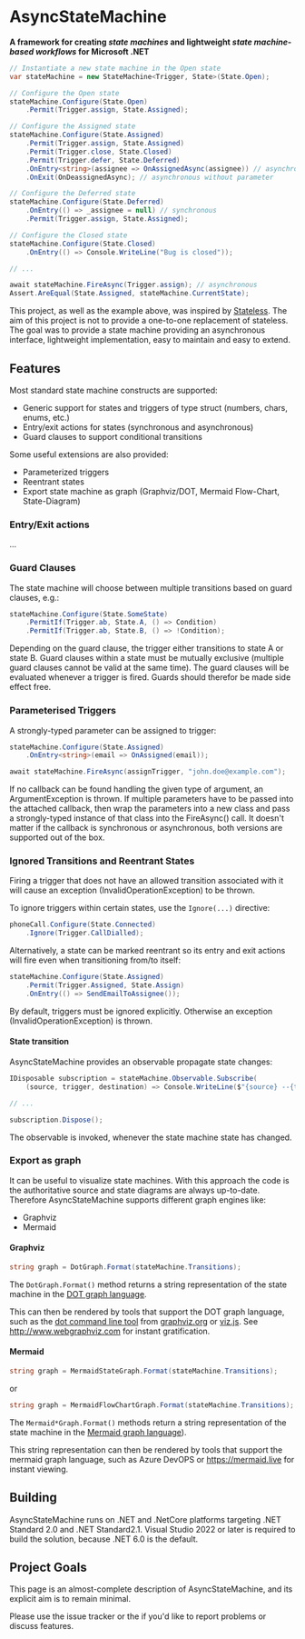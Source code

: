 # AsyncStateMachine

**A framework for creating *state machines* and lightweight *state machine-based workflows* for Microsoft .NET**

```csharp
// Instantiate a new state machine in the Open state
var stateMachine = new StateMachine<Trigger, State>(State.Open);

// Configure the Open state
stateMachine.Configure(State.Open)
    .Permit(Trigger.assign, State.Assigned);

// Configure the Assigned state
stateMachine.Configure(State.Assigned)
    .Permit(Trigger.assign, State.Assigned)
    .Permit(Trigger.close, State.Closed)
    .Permit(Trigger.defer, State.Deferred)
    .OnEntry<string>(assignee => OnAssignedAsync(assignee)) // asynchronous with parameter
    .OnExit(OnDeassignedAsync); // asynchronous without parameter

// Configure the Deferred state
stateMachine.Configure(State.Deferred)
    .OnEntry(() => _assignee = null) // synchronous
    .Permit(Trigger.assign, State.Assigned);

// Configure the Closed state
stateMachine.Configure(State.Closed)
    .OnEntry(() => Console.WriteLine("Bug is closed"));

// ...

await stateMachine.FireAsync(Trigger.assign); // asynchronous
Assert.AreEqual(State.Assigned, stateMachine.CurrentState);
```

This project, as well as the example above, was inspired by [Stateless](https://github.com/dotnet-state-machine/stateless/).
The aim of this project is not to provide a one-to-one replacement of stateless. The goal was to provide a state machine providing
an asynchronous interface, lightweight implementation, easy to maintain and easy to extend. 

## Features

Most standard state machine constructs are supported:

 * Generic support for states and triggers of type struct (numbers, chars, enums, etc.)
 * Entry/exit actions for states (synchronous and asynchronous)
 * Guard clauses to support conditional transitions

Some useful extensions are also provided:

 * Parameterized triggers
 * Reentrant states
 * Export state machine as graph (Graphviz/DOT, Mermaid Flow-Chart, State-Diagram)

### Entry/Exit actions

...

### Guard Clauses

The state machine will choose between multiple transitions based on guard clauses, e.g.:

```csharp
stateMachine.Configure(State.SomeState)
    .PermitIf(Trigger.ab, State.A, () => Condition)
    .PermitIf(Trigger.ab, State.B, () => !Condition);
```

Depending on the guard clause, the trigger either transitions to state A or state B.
Guard clauses within a state must be mutually exclusive (multiple guard clauses cannot be valid at the same time).
The guard clauses will be evaluated whenever a trigger is fired. Guards should therefor be made side effect free.

### Parameterised Triggers

A strongly-typed parameter can be assigned to trigger:

```csharp
stateMachine.Configure(State.Assigned)
    .OnEntry<string>(email => OnAssigned(email));

await stateMachine.FireAsync(assignTrigger, "john.doe@example.com");
```

If no callback can be found handling the given type of argument, an ArgumentException is thrown.
If multiple parameters have to be passed into the attached callback, then wrap the parameters into a new class and pass a strongly-typed instance of that class into the FireAsync() call.
It doesn't matter if the callback is synchronous or asynchronous, both versions are supported out of the box. 

### Ignored Transitions and Reentrant States

Firing a trigger that does not have an allowed transition associated with it will cause an exception (InvalidOperationException) to be thrown.

To ignore triggers within certain states, use the `Ignore(...)` directive:

```csharp
phoneCall.Configure(State.Connected)
    .Ignore(Trigger.CallDialled);
```

Alternatively, a state can be marked reentrant so its entry and exit actions will fire even when transitioning from/to itself:

```csharp
stateMachine.Configure(State.Assigned)
    .Permit(Trigger.Assigned, State.Assign)
    .OnEntry(() => SendEmailToAssignee());
```

By default, triggers must be ignored explicitly. Otherwise an exception (InvalidOperationException) is thrown.

#### State transition

AsyncStateMachine provides an observable propagate state changes:

```csharp
IDisposable subscription = stateMachine.Observable.Subscribe(
    (source, trigger, destination) => Console.WriteLine($"{source} --{trigger}--> {destination}"));

// ...

subscription.Dispose();
```

The observable is invoked, whenever the state machine state has changed.

### Export as graph

It can be useful to visualize state machines. With this approach the code is the authoritative source and state diagrams are always up-to-date.
Therefore AsyncStateMachine supports different graph engines like:
* Graphviz
* Mermaid

#### Graphviz

```csharp
string graph = DotGraph.Format(stateMachine.Transitions);
```

The `DotGraph.Format()` method returns a string representation of the state machine in the [DOT graph language](https://en.wikipedia.org/wiki/DOT_(graph_description_language)).

This can then be rendered by tools that support the DOT graph language, such as the [dot command line tool](http://www.graphviz.org/doc/info/command.html) from [graphviz.org](http://www.graphviz.org) or [viz.js](https://github.com/mdaines/viz.js). See http://www.webgraphviz.com for instant gratification.

#### Mermaid

```csharp
string graph = MermaidStateGraph.Format(stateMachine.Transitions);
```

or 

```csharp
string graph = MermaidFlowChartGraph.Format(stateMachine.Transitions);
```

The `Mermaid*Graph.Format()` methods return a string representation of the state machine in the [Mermaid graph language](https://mermaid-js.github.io)).

This string representation can then be rendered by tools that support the mermaid graph language, such as Azure DevOPS or https://mermaid.live for instant viewing.

## Building

AsyncStateMachine runs on .NET and .NetCore platforms targeting .NET Standard 2.0 and .NET Standard2.1. Visual Studio 2022 or later is required to build the solution, because .NET 6.0 is the default.

## Project Goals

This page is an almost-complete description of AsyncStateMachine, and its explicit aim is to remain minimal.

Please use the issue tracker or the if you'd like to report problems or discuss features.
